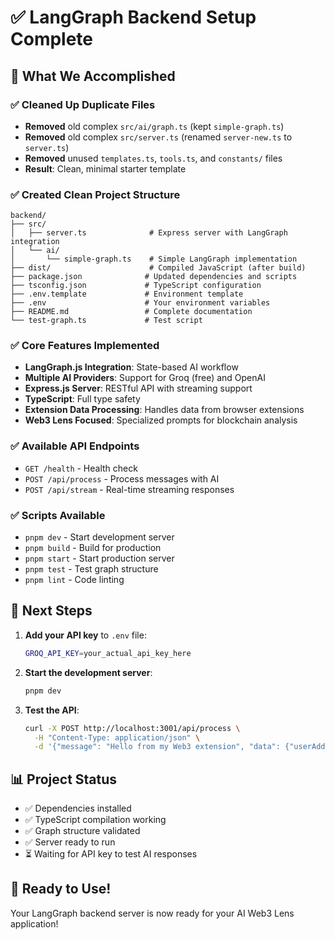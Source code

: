 # ✅ LangGraph Backend Setup Complete

## 🎯 What We Accomplished

### ✅ Cleaned Up Duplicate Files
- **Removed** old complex `src/ai/graph.ts` (kept `simple-graph.ts`)
- **Removed** old complex `src/server.ts` (renamed `server-new.ts` to `server.ts`)
- **Removed** unused `templates.ts`, `tools.ts`, and `constants/` files
- **Result**: Clean, minimal starter template

### ✅ Created Clean Project Structure
```
backend/
├── src/
│   ├── server.ts              # Express server with LangGraph integration
│   └── ai/
│       └── simple-graph.ts    # Simple LangGraph implementation
├── dist/                      # Compiled JavaScript (after build)
├── package.json              # Updated dependencies and scripts
├── tsconfig.json             # TypeScript configuration
├── .env.template             # Environment template
├── .env                      # Your environment variables
├── README.md                 # Complete documentation
└── test-graph.ts             # Test script
```

### ✅ Core Features Implemented
- **LangGraph.js Integration**: State-based AI workflow
- **Multiple AI Providers**: Support for Groq (free) and OpenAI
- **Express.js Server**: RESTful API with streaming support
- **TypeScript**: Full type safety
- **Extension Data Processing**: Handles data from browser extensions
- **Web3 Lens Focused**: Specialized prompts for blockchain analysis

### ✅ Available API Endpoints
- `GET /health` - Health check
- `POST /api/process` - Process messages with AI
- `POST /api/stream` - Real-time streaming responses

### ✅ Scripts Available
- `pnpm dev` - Start development server
- `pnpm build` - Build for production
- `pnpm start` - Start production server
- `pnpm test` - Test graph structure
- `pnpm lint` - Code linting

## 🚀 Next Steps

1. **Add your API key** to `.env` file:
   ```bash
   GROQ_API_KEY=your_actual_api_key_here
   ```

2. **Start the development server**:
   ```bash
   pnpm dev
   ```

3. **Test the API**:
   ```bash
   curl -X POST http://localhost:3001/api/process \
     -H "Content-Type: application/json" \
     -d '{"message": "Hello from my Web3 extension", "data": {"userAddress": "0x123"}}'
   ```

## 📊 Project Status
- ✅ Dependencies installed
- ✅ TypeScript compilation working
- ✅ Graph structure validated
- ✅ Server ready to run
- ⏳ Waiting for API key to test AI responses

## 🎉 Ready to Use!
Your LangGraph backend server is now ready for your AI Web3 Lens application!
